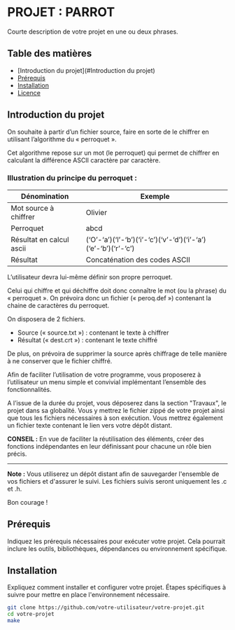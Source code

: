 # PROJET : PARROT

Courte description de votre projet en une ou deux phrases.

## Table des matières

- [Introduction du projet](#Introduction du projet)
- [Prérequis](#prérequis)
- [Installation](#installation)
- [Licence](#licence)

## Introduction du projet

On souhaite à partir d’un fichier source, faire en sorte de le chiffrer en utilisant l’algorithme du « perroquet ».

Cet algorithme repose sur un mot (le perroquet) qui permet de chiffrer en calculant la différence
ASCII caractère par caractère.

### Illustration du principe du perroquet :

| Dénomination | Exemple |
|-----------|-----------|
| Mot source à chiffrer  | Olivier   |
| Perroquet   | abcd   |
| Résultat en calcul ascii   | (‘O’-‘a’)(‘l’-‘b’)(‘i’-‘c’)(‘v’-‘d’)(‘i’-‘a’)(‘e’-‘b’)(‘r’-‘c’)  |
| Résultat   | Concaténation des codes ASCII   |

L’utilisateur devra lui-même définir son propre perroquet.

Celui qui chiffre et qui déchiffre doit donc connaître le mot (ou la phrase) du
« perroquet ». On prévoira donc un fichier (« peroq.def ») contenant la chaine de
caractères du perroquet.

On disposera de 2 fichiers.
 - Source (« source.txt ») : contenant le texte à chiffrer
 - Résultat (« dest.crt ») : contenant le texte chiffré


De plus, on prévoira de supprimer la source après chiffrage de telle manière à ne conserver que
le fichier chiffré.

Afin de faciliter l’utilisation de votre programme, vous proposerez à l’utilisateur un menu
simple et convivial implémentant l’ensemble des fonctionnalités.

A l’issue de la durée du projet, vous déposerez dans la section "Travaux", le projet dans sa
globalité. Vous y mettrez le fichier zippé de votre projet ainsi que tous les fichiers nécessaires
à son exécution. Vous mettrez également un fichier texte contenant le lien vers votre dépôt
distant.

**CONSEIL :** En vue de faciliter la réutilisation des éléments, créer des fonctions indépendantes en leur définissant pour chacune un rôle bien précis.

---

**Note :** Vous utiliserez un dépôt distant afin de sauvegarder l'ensemble de vos fichiers et d'assurer le suivi. Les fichiers suivis seront uniquement les .c et .h.

Bon courage !


## Prérequis

Indiquez les prérequis nécessaires pour exécuter votre projet. Cela pourrait inclure les outils, bibliothèques, dépendances ou environnement spécifique.

## Installation

Expliquez comment installer et configurer votre projet. Étapes spécifiques à suivre pour mettre en place l'environnement nécessaire.

```bash
git clone https://github.com/votre-utilisateur/votre-projet.git
cd votre-projet
make

